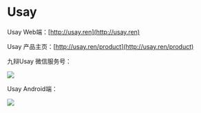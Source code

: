 # Usay

Usay Web端：[http://usay.ren](http://usay.ren)

Usay 产品主页：[http://usay.ren/product](http://usay.ren/product)

九辩Usay 微信服务号：

![](http://7xkcl8.com1.z0.glb.clouddn.com/qrcode-usay.jpg)

Usay Android端：

![](http://7xkcl8.com1.z0.glb.clouddn.com/qrcode-android.png)